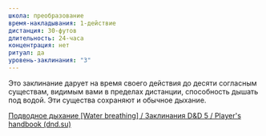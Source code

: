 ```yaml
---
школа: преобразование
время-накладывания: 1-действие
дистанция: 30-футов
длительность: 24-часа
концентрация: нет
ритуал: да
уровень-заклинания: "3"
---
```

Это заклинание дарует на время своего действия до десяти согласным существам, видимым вами в пределах дистанции, способность дышать под водой. Эти существа сохраняют и обычное дыхание.

[Подводное дыхание [Water breathing] / Заклинания D&D 5 / Player's handbook (dnd.su)](https://dnd.su/spells/235-water_breathing/)